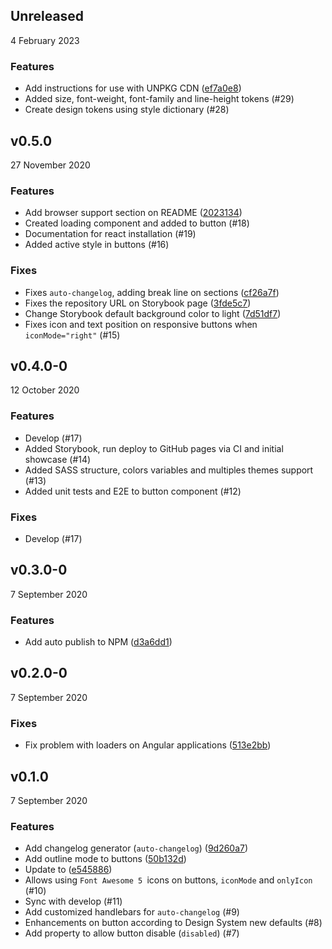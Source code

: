 

## Unreleased 
4 February 2023 

### Features 

- Add instructions for use with UNPKG CDN ([ef7a0e8](https://github.com/tiagoboeing/anywhere-webcomponents/commit/ef7a0e862cfd60b895ce45015189cd0b6653ffc4))
- Added size, font-weight, font-family and line-height tokens (#29)
- Create design tokens using style dictionary (#28)

## v0.5.0 
27 November 2020 

### Features 

- Add browser support section on README ([2023134](https://github.com/tiagoboeing/anywhere-webcomponents/commit/2023134fefe68e96bc62c14f5f85f9c7c9eb7d14))
- Created loading component and added to button (#18)
- Documentation for react installation (#19)
- Added active style in buttons (#16)

### Fixes 

- Fixes `auto-changelog`, adding break line on sections ([cf26a7f](https://github.com/tiagoboeing/anywhere-webcomponents/commit/cf26a7fc7265ff39194f61cd8ce8f233bc8ca79a))
- Fixes the repository URL on Storybook page ([3fde5c7](https://github.com/tiagoboeing/anywhere-webcomponents/commit/3fde5c7a0791e660c88845f0af8063f43f1b68e2))
- Change Storybook default background color to light ([7d51df7](https://github.com/tiagoboeing/anywhere-webcomponents/commit/7d51df7ea16ab7af2264567ad049dab5dc00a242))
- Fixes icon and text position on responsive buttons when `iconMode="right"` (#15)

## v0.4.0-0 
12 October 2020 

### Features 

- Develop (#17)
- Added Storybook, run deploy to GitHub pages via CI and initial showcase (#14)
- Added SASS structure, colors variables and multiples themes support (#13)
- Added unit tests and E2E to button component (#12)

### Fixes 

- Develop (#17)

## v0.3.0-0 
7 September 2020 

### Features 

- Add auto publish to NPM ([d3a6dd1](https://github.com/tiagoboeing/anywhere-webcomponents/commit/d3a6dd158f1e6b32337297ca0f8f5da8be81be1f))

## v0.2.0-0 
7 September 2020 

### Fixes 

- Fix problem with loaders on Angular applications ([513e2bb](https://github.com/tiagoboeing/anywhere-webcomponents/commit/513e2bbdeefb72b5224cae626d29ff75be3a08f2))

## v0.1.0 
7 September 2020 

### Features 

- Add changelog generator (`auto-changelog`) ([9d260a7](https://github.com/tiagoboeing/anywhere-webcomponents/commit/9d260a7223a5dcbd65661e9f1060ff76d78dcbd7))
- Add outline mode to buttons ([50b132d](https://github.com/tiagoboeing/anywhere-webcomponents/commit/50b132d53b8e0c3a9a87c80cb296ad0fa049873f))
- Update to ([e545886](https://github.com/tiagoboeing/anywhere-webcomponents/commit/e545886218973a09b26de6df496ced4090a09ba9))
- Allows using `Font Awesome 5 `icons on buttons, `iconMode` and `onlyIcon` (#10)
- Sync with develop (#11)
- Add customized handlebars for `auto-changelog` (#9)
- Enhancements on button according to Design System new defaults (#8)
- Add property to allow button disable (`disabled`) (#7)
